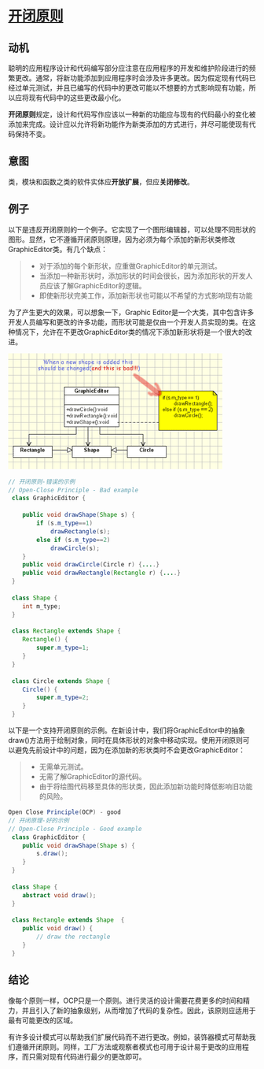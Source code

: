 # [开闭原则](https://www.oodesign.com/open-close-principle.html) #
<!-- # Open Close Principle # -->

## 动机 ##
<!-- ## Motivation ## -->

聪明的应用程序设计和代码编写部分应注意在应用程序的开发和维护阶段进行的频繁更改。通常，将新功能添加到应用程序时会涉及许多更改。因为假定现有代码已经过单元测试，并且已编写的代码中的更改可能以不想要的方式影响现有功能，所以应将现有代码中的这些更改最小化。
<!-- A clever application design and the code writing part should take care of the frequent changes that are done during the development and the maintaining phase of an application. Usually, many changes are involved when a new functionality is added to an application. Those changes in the existing code should be minimized, since it's assumed that the existing code is already unit tested and changes in already written code might affect the existing functionality in an unwanted manner. -->

**开闭原则**规定，设计和代码写作应该以一种新的功能应与现有的代码最小的变化被添加来完成。设计应以允许将新功能作为新类添加的方式进行，并尽可能使现有代码保持不变。
<!-- The ***Open Close Principle*** states that the design and writing of the code should be done in a way that new functionality should be added with minimum changes in the existing code. The design should be done in a way to allow the adding of new functionality as new classes, keeping as much as possible existing code unchanged. -->

## 意图 ##
<!-- ## Intent ## -->

类，模块和函数之类的软件实体应**开放扩展**，但应**关闭修改**。
<!-- Software entities like classes, modules and functions should be **open for extension** but **closed for modifications**. -->

## 例子 ##
<!-- ## Example ## -->

以下是违反开闭原则的一个例子。它实现了一个图形编辑器，可以处理不同形状的图形。显然，它不遵循开闭原则原理，因为必须为每个添加的新形状类修改GraphicEditor类。有几个缺点：
<!-- Below is an example which violates the Open Close Principle. It implements a graphic editor which handles the drawing of different shapes. It's obviously that it does not follow the Open Close Principle since the GraphicEditor class has to be modified for every new shape class that has to be added. There are several disadvantages: -->

> * 对于添加的每个新形状，应重做GraphicEditor的单元测试。
> * 当添加一种新形状时，添加形状的时间会很长，因为添加形状的开发人员应该了解GraphicEditor的逻辑。
> * 即使新形状完美工作，添加新形状也可能以不希望的方式影响现有功能

<!-- 
> * for each new shape added the unit testing of the GraphicEditor should be redone.
> * when a new type of shape is added the time for adding it will be high since the developer who add it should understand the logic of the GraphicEditor.
> * adding a new shape might affect the existing functionality in an undesired way, even if the new shape works perfectly -->

为了产生更大的效果，可以想象一下，Graphic Editor是一个大类，其中包含许多开发人员编写和更改的许多功能，而形状可能是仅由一个开发人员实现的类。在这种情况下，允许在不更改GraphicEditor类的情况下添加新形状将是一个很大的改进。
<!-- In order to have more dramatic effect, just imagine that the Graphic Editor is a big class, with a lot of functionality inside, written and changed by many developers, while the shape might be a class implemented only by one developer. In this case it would be great improvement to allow the adding of a new shape without changing the GraphicEditor class. -->

![Open Close Principle(OCP) - bad](images/ocp.bad.gif)

```java
// 开闭原则-错误的示例
// Open-Close Principle - Bad example
 class GraphicEditor {
 
 	public void drawShape(Shape s) {
 		if (s.m_type==1)
 			drawRectangle(s);
 		else if (s.m_type==2)
 			drawCircle(s);
 	}
 	public void drawCircle(Circle r) {....}
 	public void drawRectangle(Rectangle r) {....}
 }
 
 class Shape {
 	int m_type;
 }
 
 class Rectangle extends Shape {
 	Rectangle() {
 		super.m_type=1;
 	}
 }
 
 class Circle extends Shape {
 	Circle() {
 		super.m_type=2;
 	}
 } 
 ```

以下是一个支持开闭原则的示例。在新设计中，我们将GraphicEditor中的抽象draw()方法用于绘制对象，同时在具体形状的对象中移动实现。使用开闭原则可以避免先前设计中的问题，因为在添加新的形状类时不会更改GraphicEditor：
<!-- Below is a example which supports the Open Close Principle. In the new design we use abstract draw() method in GraphicEditor for drawing objects, while moving the implementation in the concrete shape objects. Using the Open Close Principle the problems from the previous design are avoided, because GraphicEditor is not changed when a new shape class is added: -->

> * 无需单元测试。
> * 无需了解GraphicEditor的源代码。
> * 由于将绘图代码移至具体的形状类，因此添加新功能时降低影响旧功能的风险。

<!-- 
> * no unit testing required.
> * no need to understand the sourcecode from GraphicEditor.
> * since the drawing code is moved to the concrete shape classes, it's a reduced risk to affect old functionallity when new functionallity is added. -->
 
```java
Open Close Principle(OCP) - good
// 开闭原理-好的示例
// Open-Close Principle - Good example
 class GraphicEditor {
 	public void drawShape(Shape s) {
 		s.draw();
 	}
 }
 
 class Shape {
 	abstract void draw();
 }
 
 class Rectangle extends Shape  {
 	public void draw() {
 		// draw the rectangle
 	}
 } 
 ```

## 结论 ##
<!-- ## Conclusion ## -->

像每个原则一样，OCP只是一个原则。进行灵活的设计需要花费更多的时间和精力，并且引入了新的抽象级别，从而增加了代码的复杂性。因此，该原则应适用于最有可能更改的区域。
<!-- Like every principle OCP is only a principle. Making a flexible design involves additional time and effort spent for it and it introduce new level of abstraction increasing the complexity of the code. So this principle should be applied in those area which are most likely to be changed. -->

有许多设计模式可以帮助我们扩展代码而不进行更改。例如，装饰器模式可帮助我们遵循开闭原则。同样，工厂方法或观察者模式也可用于设计易于更改的应用程序，而只需对现有代码进行最少的更改即可。
<!-- There are many design patterns that help us to extend code without changing it. For instance the Decorator pattern help us to follow Open Close principle. Also the Factory Method or the Observer pattern might be used to design an application easy to change with minimum changes in the existing code. -->
